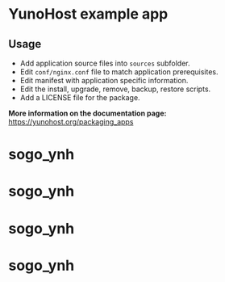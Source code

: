 # YunoHost example app #

## Usage ##
- Add application source files into `sources` subfolder.
- Edit `conf/nginx.conf` file to match application prerequisites.
- Edit manifest with application specific information.
- Edit the install, upgrade, remove, backup, restore scripts.
- Add a LICENSE file for the package.

**More information on the documentation page:**    
https://yunohost.org/packaging_apps
# sogo_ynh
# sogo_ynh
# sogo_ynh
# sogo_ynh
